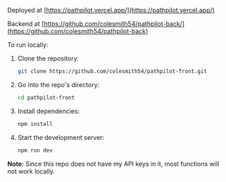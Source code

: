 Deployed at [https://pathpilot.vercel.app/](https://pathpilot.vercel.app/)

Backend at [https://github.com/colesmith54/pathpilot-back/](https://github.com/colesmith54/pathpilot-back)

To run locally:
1. Clone the repository:
   ```bash
   git clone https://github.com/colesmith54/pathpilot-front.git
   ```
2. Go into the repo's directory:
   ```bash
   cd pathpilot-front
   ```
3. Install dependencies:
   ```bash
   npm install
   ```
4. Start the development server:
   ```bash
   npm run dev
   ```

**Note:** Since this repo does not have my API keys in it, most functions will not work locally.
